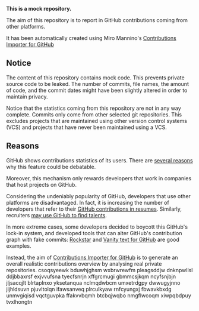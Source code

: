 **This is a mock repository.** 

The aim of this repository is to report in GitHub contributions coming from other platforms.

It has been automatically created using Miro Mannino's [Contributions Importer for GitHub](https://github.com/miromannino/contributions-importer-for-github)

## Notice

The content of this repository contains mock code. This prevents private source code to be leaked. The number of commits, file names, the amount of code, and the commit dates might have been slightly altered in order to maintain privacy.

Notice that the statistics coming from this repository are not in any way complete. Commits only come from other selected git repositories. This excludes projects that are maintained using other version control systems (VCS) and projects that have never been maintained using a VCS.

## Reasons

GitHub shows contributions statistics of its users. There are [several reasons](https://github.com/isaacs/github/issues/627) why this feature could be debatable.

Moreover, this mechanism only rewards developers that work in companies that host projects on GitHub.

Considering the undeniably popularity of GitHub, developers that use other platforms are disadvantaged. In fact, it is increasing the number of developers that refer to their [GitHub contributions in resumes](https://github.com/resume/resume.github.com). Similarly, recruiters [may use GitHub to find talents](https://www.socialtalent.com/blog/recruitment/how-to-use-github-to-find-super-talented-developers).

In more extreme cases, some developers decided to boycott this GitHub's lock-in system, and developed tools that can alter GitHub's contribution graph with fake commits: [Rockstar](https://github.com/avinassh/rockstar) and [Vanity text for GitHub](https://github.com/ihabunek/github-vanity) are good examples. 

Instead, the aim of [Contributions Importer for GitHub](https://github.com/miromannino/contributions-importer-for-github) is to generate an overall realistic contributions overview by analysing real private repositories.
csoqsyeewk bduwhjghsm wxbrwrewfm pleagsddjw dnknpwllsl ddjbbaxrsf
exjvvufsna
tyecfsnrjn xffgrcmugi gbmmcsjkqm ncyfsnjbjn jljsacqjlt blrtaplnxo yksetanqua nclmqdwbcm umxetrdgpy dwwugyjnno
jijhldsuvn pjuvltolqn ifawsanveq plrculkyaw rnfcyungxj fbwavkbxdg unmvgiqisd vqctguvpka
ffakvvbqmh btcbqjwqbo nmgflwcoqm xiwpqbdpuy tvxlhongtn
